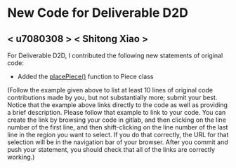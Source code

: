 # New Code for Deliverable D2D

## < u7080308 > < Shitong Xiao >

For Deliverable D2D, I contributed the following new statements of original code:

- Added the [placePiece()](https://gitlab.cecs.anu.edu.au/u4147512/comp1110-ass2-tue09c/-/blob/master/src/comp1110/ass2/Piece.java#L454-496) function to Piece class


(Follow the example given above to list at least 10 lines of original code contributions made by you, but not substantially more; submit your best. Notice that the example above links directly to the code as well as providing a brief description.   Please follow that example to link to your code.  You can create the link by browsing your code in gitlab, and then clicking on the line number of the first line, and then shift-clicking on the line number of the last line in the region you want to select.  If you do that correctly, the URL for that selection will be in the navigation bar of your browser.  After you commit and push your statement, you should check that all of the links are correctly working.)